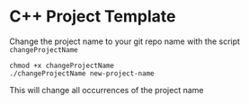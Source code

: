 # C++ Project Template

Change the project name to your git repo name with the script
`changeProjectName`

```
chmod +x changeProjectName
./changeProjectName new-project-name
```

This will change all occurrences of the project name